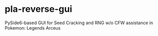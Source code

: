 # pla-reverse-gui
PySide6-based GUI for Seed Cracking and RNG w/o CFW assistance in Pokemon: Legends Arceus
